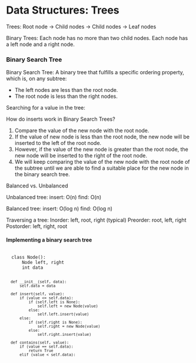 <h1> Data Structures: Trees </h1>

Trees:
Root node -> Child nodes -> Child nodes -> Leaf nodes

Binary Trees: Each node has no more than two child nodes.
Each node has a left node and a right node.

<h3> Binary Search Tree </h3>
Binary Search Tree: A binary tree that fulfills a specific ordering property, which is, on any subtree:
<ul>
  <li> The left nodes are less than the root node. </li>
  <li> The root node is less than the right nodes. </li>
</ul>

Searching for a value in the tree:


How do inserts work in Binary Search Trees?

<ol>
  <li> Compare the value of the new node with the root node. </li>
  <li> If the value of new node is less than the root node, the new node will be inserted to the left of the root node. </li>
  <li> However, if the value of the new node is greater than the root node, the new node will be inserted to the right of the root node. </li>
  <li> We will keep comparing the value of the new node with the root node of the subtree until we are able to find a suitable place for the new node in the binary search tree. </li>
</ol>
  
Balanced vs. Unbalanced 

Unbalanced tree:
insert: O(n)
find: O(n)

Balanced tree:
insert: O(log n)
find: O(log n)

Traversing a tree:
Inorder: left, root, right (typical)
Preorder: root, left, right
Postorder: left, right, root

<h4> Implementing a binary search tree </h4>
<code> 
  class Node():
      Node left, right
      int data
  
      def __init__(self, data):
          self.data = data

      def insert(self, value):
          if (value <= self.data):
              if (self.left is None):
                  self.left = new Node(value)
              else:
                  self.left.insert(value)
          else:
              if (self.right is None):
                  self.right = new Node(value)
              else:
                  self.right.insert(value)
                                 
      def contains(self, value):
          if (value == self.data):
              return True
          elif (value < self.data):
              

</code>

